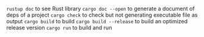 `rustup doc` to see Rust library
`cargo doc --open` to generate a document of deps of a project
`cargo check` to check but not generating executable file as output 
`cargo build` to build
`cargo build --release` to build an optimized release version
`cargo run` to build and run
